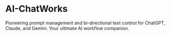 # AI-ChatWorks
Pioneering prompt management and bi-directional text control for ChatGPT, Claude, and Gemini. Your ultimate AI workflow companion.
